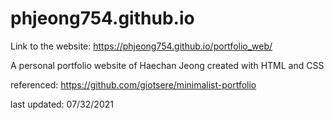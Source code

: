 
# phjeong754.github.io

Link to the website:
https://phjeong754.github.io/portfolio_web/

A personal portfolio website of Haechan Jeong
created with HTML and CSS

referenced:
https://github.com/giotsere/minimalist-portfolio

last updated: 07/32/2021

